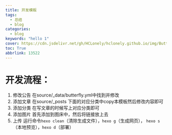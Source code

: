 ```yaml
---
title: 开发模板
tags:
  - 总结
  - blog
categories:
  - blog
keywords: "hello 1"
cover: https://cdn.jsdelivr.net/gh/HCLonely/hclonely.github.io/img/Butterfly/006.webp
toc: True
abbrlink: 13522
---
```


# 开发流程：
1. 修改公告 在source/_data/butterfly.yml中找到并修改
2. 添加文章 在source/_posts 下面的对应分类中copy本模板然后修改内容即可
3. 添加分类 在写文章的时候写上对应分类即可
4. 添加图片 首先添加到图床中，然后将链接放上去
5. 上传 运行命令`hexo clean`（清除生成文件），`hexo g`（生成网页）， `hexo s`（本地预览），`hexo d`（部署）